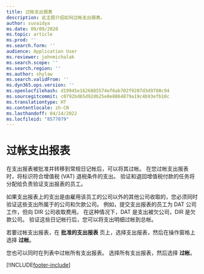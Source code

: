```yaml
---
title: 过帐支出报表
description: 此主题介绍如何过帐支出报表。
author: suvaidya
ms.date: 09/09/2020
ms.topic: article
ms.prod: ''
ms.search.form: ''
audience: Application User
ms.reviewer: johnmichalak
ms.search.scope: ''
ms.search.region: ''
ms.author: shylaw
ms.search.validFrom: ''
ms.dyn365.ops.version: ''
ms.openlocfilehash: d19945e1626885574ef6ab702f9207d3d9708c94
ms.sourcegitcommit: c0792bd65d92db25e0e8864879a19c4b93efb10c
ms.translationtype: HT
ms.contentlocale: zh-CN
ms.lasthandoff: 04/14/2022
ms.locfileid: "8577079"
---
```

# <a name="post-expense-reports"></a>过帐支出报表

在支出报表被批准并转移到常规日记帐后，可以将其过帐。 在您过帐支出报表时，将标识符合增值税 (VAT) 退税条件的支出。 验证和退回增值税付款的任务将分配给负责验证支出报表的员工。

如果支出报表上的支出是由雇用该员工的公司以外的其他公司收取的，您必须同时验证这些支出所属于的公司和欠款公司。 例如，提交支出报表的员工为 DAT 公司工作，但向 DIR 公司收取费用。 在这种情况下，DAT 是支出被欠公司，DIR 是欠款公司。 验证这些日记帐行后，您可以将支出明细过帐到总帐。

若要过帐支出报表，在 **批准的支出报表** 页上，选择支出报表，然后在操作窗格上选择 **过帐**。

您也可以同时在列表中过帐所有支出报表。 选择所有支出报表，然后选择 **过帐**。


[!INCLUDE[footer-include](../includes/footer-banner.md)]